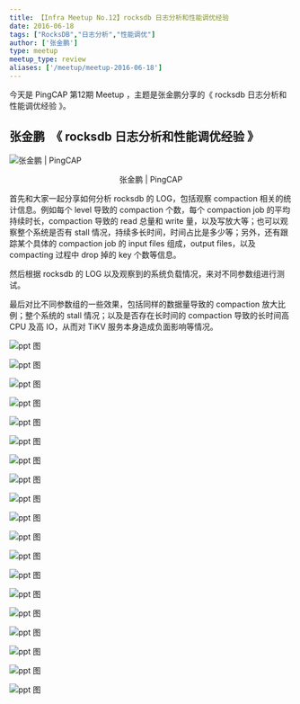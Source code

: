 ```yaml
---
title: 【Infra Meetup No.12】rocksdb 日志分析和性能调优经验
date: 2016-06-18
tags: ["RocksDB","日志分析","性能调优"]
author: ['张金鹏']
type: meetup
meetup_type: review
aliases: ['/meetup/meetup-2016-06-18']
---
```


今天是 PingCAP 第12期 Meetup ，主题是张金鹏分享的《 rocksdb 日志分析和性能调优经验 》。

## 张金鹏  《 rocksdb 日志分析和性能调优经验 》

![张金鹏 | PingCAP](media/meetup-12-20160618/1.jpeg) 

<center>张金鹏 | PingCAP</center>

首先和大家一起分享如何分析 rocksdb 的 LOG，包括观察 compaction 相关的统计信息。例如每个 level 导致的 compaction 个数，每个 compaction job 的平均持续时长，compaction 导致的 read 总量和 write 量，以及写放大等；也可以观察整个系统是否有 stall 情况，持续多长时间，时间占比是多少等；另外，还有跟踪某个具体的 compaction job 的 input files 组成，output files，以及 compacting 过程中 drop 掉的 key 个数等信息。

然后根据 rocksdb 的 LOG 以及观察到的系统负载情况，来对不同参数组进行测试。

最后对比不同参数组的一些效果，包括同样的数据量导致的 compaction 放大比例；整个系统的 stall 情况；以及是否存在长时间的 compaction 导致的长时间高 CPU 及高 IO，从而对 TiKV 服务本身造成负面影响等情况。

![ppt 图](media/meetup-12-20160618/2.jpeg) 

![ppt 图](media/meetup-12-20160618/3.jpeg) 

![ppt 图](media/meetup-12-20160618/4.jpeg) 

![ppt 图](media/meetup-12-20160618/5.jpeg) 

![ppt 图](media/meetup-12-20160618/6.jpeg) 

![ppt 图](media/meetup-12-20160618/7.jpeg) 

![ppt 图](media/meetup-12-20160618/8.jpeg) 

![ppt 图](media/meetup-12-20160618/9.jpeg) 

![ppt 图](media/meetup-12-20160618/10.jpeg) 

![ppt 图](media/meetup-12-20160618/11.jpeg) 

![ppt 图](media/meetup-12-20160618/12.jpeg) 

![ppt 图](media/meetup-12-20160618/13.jpeg) 

![ppt 图](media/meetup-12-20160618/14.jpeg) 

![ppt 图](media/meetup-12-20160618/15.jpeg) 

![ppt 图](media/meetup-12-20160618/16.jpeg) 

![ppt 图](media/meetup-12-20160618/17.jpeg) 

![ppt 图](media/meetup-12-20160618/18.jpeg) 

![ppt 图](media/meetup-12-20160618/19.jpeg) 

![ppt 图](media/meetup-12-20160618/20.jpeg) 



